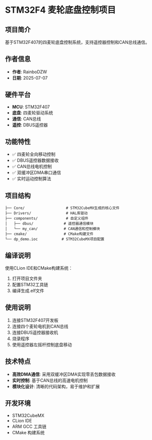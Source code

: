 # STM32F4 麦轮底盘控制项目

## 项目简介
基于STM32F407的四麦轮底盘控制系统，支持遥控器控制和CAN总线通信。

## 作者信息
- **作者**: RainboDZW
- **日期**: 2025-07-07

## 硬件平台
- **MCU**: STM32F407
- **底盘**: 四麦轮驱动系统
- **通信**: CAN总线
- **遥控**: DBUS遥控器

## 功能特性
- ✅ 四麦轮全向移动控制
- ✅ DBUS遥控器数据接收
- ✅ CAN总线电机控制
- ✅ 双缓冲区DMA串口通信
- ✅ 实时运动控制算法

## 项目结构
```
├── Core/                   # STM32CubeMX生成的核心文件
├── Drivers/                # HAL库驱动
├── components/             # 自定义组件
│   ├── dbus/              # 遥控器通信模块
│   └── my_can/            # CAN通信和控制模块
├── cmake/                 # CMake构建文件
└── dp_demo.ioc           # STM32CubeMX项目配置
```

## 编译说明
使用CLion IDE和CMake构建系统：
1. 打开项目文件夹
2. 配置STM32工具链
3. 编译生成.elf文件

## 使用说明
1. 连接STM32F407开发板
2. 连接四个麦轮电机到CAN总线
3. 连接DBUS遥控器接收机
4. 烧录程序
5. 使用遥控器左摇杆控制底盘移动

## 技术特点
- **高效DMA通信**: 采用双缓冲区DMA实现零丢包数据接收
- **实时控制**: 基于CAN总线的高速电机控制
- **模块化设计**: 清晰的代码架构，易于维护和扩展

## 开发环境
- STM32CubeMX
- CLion IDE
- ARM GCC 工具链
- CMake 构建系统
